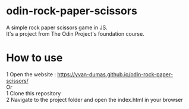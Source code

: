 # odin-rock-paper-scissors
A simple rock paper scissors game in JS.  
It's a project from The Odin Project's foundation course.

# How to use
1 Open the website : https://yvan-dumas.github.io/odin-rock-paper-scissors/  
Or  
1 Clone this repository  
2 Navigate to the project folder and open the index.html in your browser
